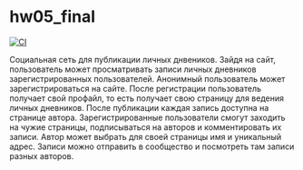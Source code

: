 # hw05_final

[![CI](https://github.com/yandex-praktikum/hw05_final/actions/workflows/python-app.yml/badge.svg?branch=master)](https://github.com/yandex-praktikum/hw05_final/actions/workflows/python-app.yml)

Социальная сеть для публикации личных днвеников.
Зайдя на сайт, пользователь может просматривать записи личных дневников
зарегистрированных пользователей.
Анонимный пользователь может зарегистрироваться на сайте.
После регистрации пользователь получает свой профайл, то есть получает 
свою страницу для ведения личных дневников.
После публикации каждая запись доступна на странице автора.
Зарегистрированные пользователи смогут заходить на чужие страницы, 
подписываться на авторов и комментировать их записи.
Автор может выбрать для своей страницы имя и уникальный адрес.
Записи можно отправить в сообщество и посмотреть там записи разных авторов.
